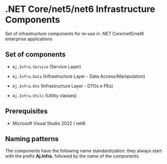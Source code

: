 # .NET Core/net5/net6 Infrastructure Components

Set of infrastructure components for re-use in .NET Core/net5/net6 enterprise applications

## Set of components

- `Aj.Infra.Service` (Service Layer)
- `Aj.Infra.Data` (Infrastructure Layer - Data Access/Manipulation)

- `Aj.Infra.Dto` (Infrastructure Layer - DTOs e PEs)
- `Aj.Infra.Utils` (Utility classes)

## Prerequisites

- Microsoft Visual Studio 2022 / net6

## Naming patterns

The components have the following name standardization: they always start with the prefix **Aj.Infra.** followed by the name of the components.

